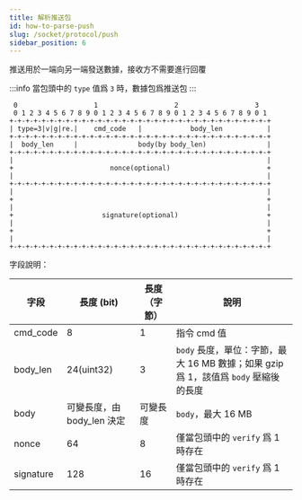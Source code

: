 ```yaml
---
title: 解析推送包
id: how-to-parse-push
slug: /socket/protocol/push
sidebar_position: 6
---
```


推送用於一端向另一端發送數據，接收方不需要進行回覆

:::info
當包頭中的 `type` 值爲 `3` 時，數據包爲推送包
:::

```
 0                   1                   2                   3
 0 1 2 3 4 5 6 7 8 9 0 1 2 3 4 5 6 7 8 9 0 1 2 3 4 5 6 7 8 9 0 1
+-+-+-+-+-+-+-+-+-+-+-+-+-+-+-+-+-+-+-+-+-+-+-+-+-+-+-+-+-+-+-+-+
| type=3|v|g|re.|    cmd_code   |            body_len           |
+-+-+-+-+-+-+-+-+-+-+-+-+-+-+-+-+-+-+-+-+-+-+-+-+-+-+-+-+-+-+-+-+
|  body_len     |               body(by body_len)               |
+-+-+-+-+-+-+-+-+-+-+-+-+-+-+-+-+-+-+-+-+-+-+-+-+-+-+-+-+-+-+-+-+
|                                                               |
+                        nonce(optional)                        +
|                                                               |
+-+-+-+-+-+-+-+-+-+-+-+-+-+-+-+-+-+-+-+-+-+-+-+-+-+-+-+-+-+-+-+-+
|                                                               |
+                                                               +
|                                                               |
+                      signature(optional)                      +
|                                                               |
+                                                               +
|                                                               |
+-+-+-+-+-+-+-+-+-+-+-+-+-+-+-+-+-+-+-+-+-+-+-+-+-+-+-+-+-+-+-+-+
```

字段說明：

| 字段      | 長度 (bit)                 | 長度（字節） | 說明                                                                                 |
| --------- | -------------------------- | ------------ | ------------------------------------------------------------------------------------ |
| cmd_code  | 8                          | 1            | 指令 cmd 值                                                                          |
| body_len  | 24(uint32)                 | 3            | `body` 長度，單位：字節，最大 16 MB 數據；如果 gzip 爲 1，該值爲 `body` 壓縮後的長度 |
| body      | 可變長度，由 body_len 決定 | 可變長度     | `body`，最大 16 MB                                                                   |
| nonce     | 64                         | 8            | 僅當包頭中的 `verify` 爲 1 時存在                                                    |
| signature | 128                        | 16           | 僅當包頭中的 `verify` 爲 1 時存在                                                    |
